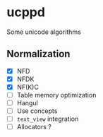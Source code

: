 # ucppd
Some unicode algorithms

## Normalization

- [x] NFD
- [x] NFDK
- [x] NF(K)C
- [ ] Table memory optimization
- [ ] Hangul
- [ ] Use concepts
- [ ] `text_view` integration
- [ ] Allocators ?
